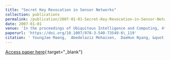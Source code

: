 ```yaml
---
title: "Secret Key Revocation in Sensor Networks"
collection: publications
permalink: /publication/2007-01-01-Secret-Key-Revocation-in-Sensor-Networks
date: 2007-01-01
venue: 'In the proceedings of Ubiquitous Intelligence and Computing, 4th International Conference, UIC 2007, Hong Kong, China, July 11-13, 2007, Proceedings'
paperurl: 'https://doi.org/10.1007/978-3-540-73549-6\_119'
citation: ' YoungJae Maeng,  Abedelaziz Mohaisen,  DaeHun Nyang, &quot;Secret Key Revocation in Sensor Networks.&quot; In the proceedings of Ubiquitous Intelligence and Computing, 4th International Conference, UIC 2007, Hong Kong, China, July 11-13, 2007, Proceedings, 2007.'
---
```

[Access paper here](https://doi.org/10.1007/978-3-540-73549-6\_119){:target="_blank"}

